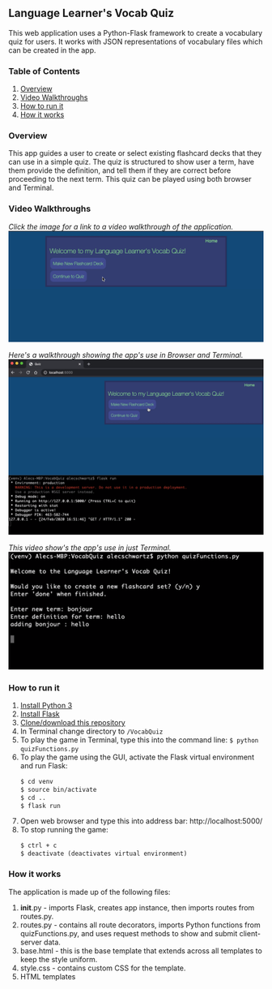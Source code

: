 Language Learner's Vocab Quiz
--------------------------
This web application uses a Python-Flask framework to create a vocabulary quiz for users. It works with JSON representations of vocabulary files which can be created in the app.

### Table of Contents
1. [Overview](#overview)
2. [Video Walkthroughs](#walkthroughvids)
3. [How to run it](#howtorunit)
4. [How it works](#howitworks)

### Overview <a name="overview"></a>

This app guides a user to create or select existing flashcard decks that they can use in a simple quiz. The quiz is structured to show user a term, have them provide the definition, and tell them if they are correct before proceeding to the next term. This quiz can be played using both browser and Terminal.

### Video Walkthroughs <a name="walkthroughvids"></a>




*Click the image for a link to a video walkthrough of the application.*
[![walkthrough](Walkthroughimage.png)](https://vimeo.com/393507157 "Walkthrough with Browser")

*Here's a walkthrough showing the app's use in Browser and Terminal.*
[![terminal walkthrough](WalkthroughTerminalimage.png)](https://vimeo.com/393508434 "Walkthrough with Browser/Terminal")


*This video show's the app's use in just Terminal.*
[![terminal walkthrough](WalkthroughTerminal2image.png)](https://vimeo.com/395985669 "Walkthrough with Terminal")


### How to run it <a name="howtorunit"></a>

1) [Install Python 3](https://www.python.org/downloads/)
2) [Install Flask](https://flask.palletsprojects.com/en/1.1.x/installation/#install-flask)
3) [Clone/download this repository](https://help.github.com/en/github/creating-cloning-and-archiving-repositories/cloning-a-repository)
4) In Terminal change directory to `/VocabQuiz`
5) To play the game in Terminal, type this into the command line:
   `$ python quizFunctions.py`
6) To play the game using the GUI, activate the Flask virtual environment and run Flask:
   ``` 
   $ cd venv
   $ source bin/activate
   $ cd ..
   $ flask run
   ```
7) Open web browser and type this into address bar: http://localhost:5000/
8) To stop running the game:
   ```
   $ ctrl + c
   $ deactivate (deactivates virtual environment)
   ```

### How it works <a name="howitworks"></a>

The application is made up of the following files:

1) __init__.py - imports Flask, creates app instance, then imports routes from routes.py.
2) routes.py - contains all route decorators, imports Python functions from quizFunctions.py, and uses request methods to show and submit client-server data.
3) base.html - this is the base template that extends across all templates to keep the style uniform.
4) style.css - contains custom CSS for the template.
5) HTML templates
